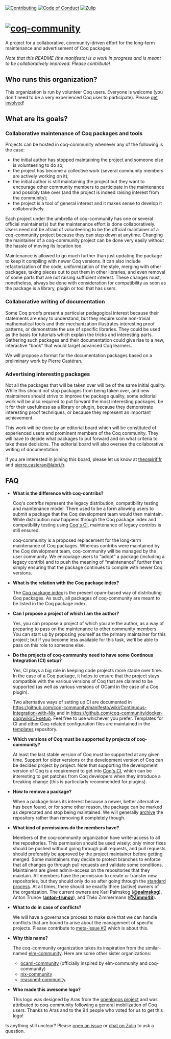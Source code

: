 [![Contributing][contributing-shield]][contributing-link]
[![Code of Conduct][conduct-shield]][conduct-link]
[![Zulip][zulip-shield]][zulip-link]

[contributing-shield]: https://img.shields.io/badge/contributions-welcome-%23f7931e.svg
[contributing-link]: https://github.com/coq-community/manifesto/blob/master/CONTRIBUTING.md

[conduct-shield]: https://img.shields.io/badge/%E2%9D%A4-code%20of%20conduct-%23f15a24.svg
[conduct-link]: https://github.com/coq-community/manifesto/blob/master/CODE_OF_CONDUCT.md

[zulip-shield]: https://img.shields.io/badge/chat-on%20zulip-%23c1272d.svg
[zulip-link]: https://coq.zulipchat.com/#narrow/stream/237663-coq-community-devs.20.26.20users

# [![coq-community](logo.svg)](https://github.com/coq-community) #

A project for a collaborative, community-driven effort for the long-term
maintenance and advertisement of Coq packages.

*Note that this README (the manifesto) is a work in progress and is meant to be
collaboratively improved. Please contribute!*

## Who runs this organization? ##

This organization is run by volunteer Coq users. Everyone is welcome
(you don't need to be a very experienced Coq user to participate).
Please [get involved](CONTRIBUTING.md)!

## What are its goals? ##

### Collaborative maintenance of Coq packages and tools ###

Projects can be hosted in coq-community whenever any of the following is the case:

- the initial author has stopped maintaining the project and someone else is
  volunteering to do so;
- the project has become a collective work (several community members are
  actively working on it);
- the initial author is still maintaining the project but they want to
  encourage other community members to participate in the maintenance and
  possibly take over (and the project is indeed raising interest from the
  community);
- the project is a tool of general interest and it makes sense to develop it
  collaboratively.

Each project under the umbrella of coq-community has one or several official
maintainer(s) but the maintenance effort is done collaboratively. Users need
not be afraid of volunteering to be the official maintainer of a coq-community
project because they can step down at anytime. Changing the maintainer of a
coq-community project can be done very easily without the hassle of moving its
location too.

Maintenance is allowed to go much further than just updating the package to
keep it compiling with newer Coq versions. It can also include refactorization
of the code, uniformization of the style, merging with other packages, taking
pieces out to put them in other libraries, and even removal of some parts that
are not raising sufficient interest. These changes must, nonetheless, always be
done with consideration for compatibility as soon as the package is a library,
plugin or tool that has users.

### Collaborative writing of documentation ###

Some Coq proofs present a particular pedagogical interest because their
statements are easy to understand, but they require some non-trivial
mathematical tools and their mechanization illustrates interesting proof
patterns, or demonstrate the use of specific libraries. They could be used as
the basis for tutorials which explain the tricks and interesting parts.
Gathering such packages and their documentation could give rise to a new,
interactive “book” that would target advanced Coq learners.

We will propose a format for the documentation packages based on a preliminary
work by Pierre Castéran.

### Advertising interesting packages ###

Not all the packages that will be taken over will be of the same initial
quality. While this should not stop packages from being taken over, and new
maintainers should strive to improve the package quality, some editorial work
will be also required to put forward the most interesting packages, be it for
their usefulness as a library or plugin, because they demonstrate interesting
proof techniques, or because they represent an important achievement.

This work will be done by an editorial board which will be constituted of
experienced users and prominent members of the Coq community. They will have
to decide what packages to put forward and on what criteria to take these
decisions. The editorial board will also oversee the collaborative writing of
documentation.

If you are interested in joining this board, please let us know at theo@irif.fr
and pierre.casteran@labri.fr.

## FAQ ##

- **What is the difference with coq-contribs?**

  Coq's *contribs* represent the legacy distribution, compatibility testing and
  maintenance model. There used to be a form allowing users to submit a package
  that the Coq development team would then maintain. While distribution now
  happens through the Coq package index and compatibility testing using
  [Coq's CI][Coq-CI], maintenance of legacy contribs is still ensured.

  coq-community is a proposed replacement for the long-term maintenance of
  Coq packages. Whereas contribs were maintained by the Coq development team,
  coq-community will be managed by the user community. We encourage users to
  “adopt” a package (including a legacy contrib) and to push the meaning of
  “maintenance” further than simply ensuring that the package continues to
  compile with newer Coq versions.

- **What is the relation with the Coq package index?**

  The [Coq package index](https://coq.inria.fr/packages) is the present
  opam-based way of distributing Coq packages. As such, all packages of
  coq-community are meant to be listed in the Coq package index.

- **Can I propose a project of which I am the author?**

  Yes, you can propose a project of which you are the author, as a way of
  preparing to pass on the maintenance to other community members. You can
  start up by proposing yourself as the primary maintainer for this project;
  but if you become less available for this task, we'll be able to pass on this
  role to someone else.

- **Do the projects of coq-community need to have some Continous Integration (CI) setup?**

  Yes, CI plays a big role in keeping code projects more stable over time. In
  the case of a Coq package, it helps to ensure that the project stays
  compatible with the various versions of Coq that are claimed to be supported
  (as well as various versions of OCaml in the case of a Coq plugin).

  Two alternative ways of setting up CI are documented in
  <https://github.com/coq-community/manifesto/wiki/Continuous-Integration-with-Nix>
  and in <https://github.com/coq-community/docker-coq/wiki/CI-setup>. Feel
  free to use whichever you prefer. Templates for CI and other Coq-related
  configuration files are maintained in the [templates][templates] repository.

- **Which versions of Coq must be supported by projects of coq-community?**

  At least the last stable version of Coq must be supported at any given time.
  Support for older versions or the development version of Coq can be decided
  project by project. Note that supporting the development version of Coq is
  a requirement to get into [Coq's CI][Coq-CI], which can be interesting to get
  patches from Coq developers when they introduce a breaking change (this is
  particularly recommended for plugins).

- **How to remove a package?**

  When a package loses its interest because a newer, better alternative has
  been found, or for some other reason, the package can be marked as deprecated
  and stop being maintained. We will generally [archive][archive] the
  repository rather than removing it completely though.

- **What kind of permissions do the members have?**

  Members of the coq-community organization have write-access to all
  the repositories.  This permission should be used wisely: only minor
  fixes should be pushed without going through pull requests, and pull
  requests should preferably be approved by the project maintainer
  before getting merged.  Some maintainers may decide to protect
  branches to enforce that all changes go through pull requests and
  validate some conditions.  Maintainers are given admin-access on the
  repositories that they maintain.  All members have the permission to
  create or transfer new repositories, but they should only do so
  after going through the [standard
  process](CONTRIBUTING.md#proposing-a-new-package).  At all times,
  there should be exactly three (active) owners of the organization.
  The current owners are Karl Palmskog
  ([**@palmskog**](https://github.com/palmskog)), Anton Trunov
  ([**anton-trunov**](https://github.com/anton-trunov)), and Théo
  Zimmermann ([**@Zimmi48**](https://github.com/Zimmi48)).

- **What to do in case of conflicts?**

  We will have a governance process to make sure that we can handle conflicts
  that are bound to arise about the management of specific projects. Please
  contribute to [meta-issue #2](https://github.com/coq-community/manifesto/issues/2)
  which is about this.

- **Why this name?**

  The coq-community organization takes its inspiration from the similar-named
  [elm-community](https://github.com/elm-community).
  Here are some other sister organizations:
  - [ocaml-community](https://github.com/ocaml-community/) (officially inspired
    by elm-community and coq-community)
  - [nix-community](https://github.com/nix-community/)
  - [reasonml-community](https://github.com/reasonml-community/)

- **Who made this awesome logo?**

  This logo was designed by Aras from the [openlogos project][openlogos] and
  was attributed to coq-community following a general mobilization of Coq users.
  Thanks to Aras and to the 94 people who voted for us to get this logo!

Is anything still unclear? Please [open an issue][meta] or
[chat on Zulip][zulip-link] to ask a question.

[archive]: https://github.com/coq-community?utf8=%E2%9C%93&q=&type=archived

[Coq-CI]: https://github.com/coq/coq/blob/master/dev/ci/README.md

[meta]: https://github.com/coq-community/manifesto/issues/new?template=meta.md

[openlogos]: https://github.com/arasatasaygin/openlogos

[templates]: https://github.com/coq-community/templates
